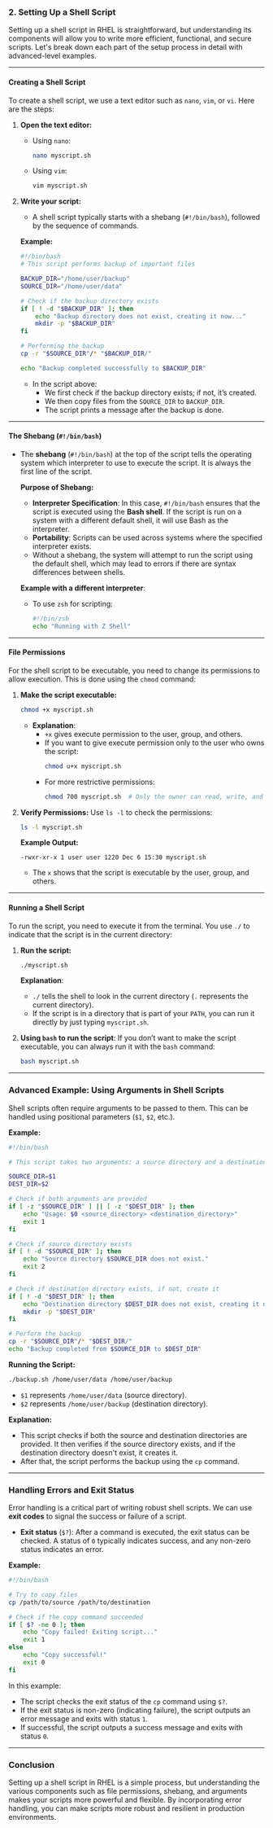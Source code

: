 ### **2. Setting Up a Shell Script**

Setting up a shell script in RHEL is straightforward, but understanding its components will allow you to write more efficient, functional, and secure scripts. Let's break down each part of the setup process in detail with advanced-level examples.

---

#### **Creating a Shell Script**
To create a shell script, we use a text editor such as `nano`, `vim`, or `vi`. Here are the steps:

1. **Open the text editor:**
   - Using `nano`:
     ```bash
     nano myscript.sh
     ```
   - Using `vim`:
     ```bash
     vim myscript.sh
     ```

2. **Write your script:**
   - A shell script typically starts with a shebang (`#!/bin/bash`), followed by the sequence of commands.

   **Example:**

   ```bash
   #!/bin/bash
   # This script performs backup of important files

   BACKUP_DIR="/home/user/backup"
   SOURCE_DIR="/home/user/data"

   # Check if the backup directory exists
   if [ ! -d "$BACKUP_DIR" ]; then
       echo "Backup directory does not exist, creating it now..."
       mkdir -p "$BACKUP_DIR"
   fi

   # Performing the backup
   cp -r "$SOURCE_DIR"/* "$BACKUP_DIR/"

   echo "Backup completed successfully to $BACKUP_DIR"
   ```

   - In the script above:
     - We first check if the backup directory exists; if not, it’s created.
     - We then copy files from the `SOURCE_DIR` to `BACKUP_DIR`.
     - The script prints a message after the backup is done.

---

#### **The Shebang (`#!/bin/bash`)**

- The **shebang** (`#!/bin/bash`) at the top of the script tells the operating system which interpreter to use to execute the script. It is always the first line of the script.
  
   **Purpose of Shebang:**
   - **Interpreter Specification**: In this case, `#!/bin/bash` ensures that the script is executed using the **Bash shell**. If the script is run on a system with a different default shell, it will use Bash as the interpreter.
   - **Portability**: Scripts can be used across systems where the specified interpreter exists.
   - Without a shebang, the system will attempt to run the script using the default shell, which may lead to errors if there are syntax differences between shells.

   **Example with a different interpreter**:
   - To use `zsh` for scripting:
     ```bash
     #!/bin/zsh
     echo "Running with Z Shell"
     ```

---

#### **File Permissions**

For the shell script to be executable, you need to change its permissions to allow execution. This is done using the `chmod` command:

1. **Make the script executable:**
   ```bash
   chmod +x myscript.sh
   ```

   - **Explanation**:
     - `+x` gives execute permission to the user, group, and others.
     - If you want to give execute permission only to the user who owns the script:
       ```bash
       chmod u+x myscript.sh
       ```
     - For more restrictive permissions:
       ```bash
       chmod 700 myscript.sh  # Only the owner can read, write, and execute
       ```

2. **Verify Permissions:**
   Use `ls -l` to check the permissions:
   ```bash
   ls -l myscript.sh
   ```

   **Example Output:**
   ```
   -rwxr-xr-x 1 user user 1220 Dec 6 15:30 myscript.sh
   ```

   - The `x` shows that the script is executable by the user, group, and others.

---

#### **Running a Shell Script**

To run the script, you need to execute it from the terminal. You use `./` to indicate that the script is in the current directory:

1. **Run the script:**
   ```bash
   ./myscript.sh
   ```

   **Explanation**:
   - `./` tells the shell to look in the current directory (`.` represents the current directory).
   - If the script is in a directory that is part of your `PATH`, you can run it directly by just typing `myscript.sh`.

2. **Using `bash` to run the script**:
   If you don’t want to make the script executable, you can always run it with the `bash` command:
   ```bash
   bash myscript.sh
   ```

---

### **Advanced Example: Using Arguments in Shell Scripts**

Shell scripts often require arguments to be passed to them. This can be handled using positional parameters (`$1`, `$2`, etc.).

**Example:**

```bash
#!/bin/bash

# This script takes two arguments: a source directory and a destination directory for backup

SOURCE_DIR=$1
DEST_DIR=$2

# Check if both arguments are provided
if [ -z "$SOURCE_DIR" ] || [ -z "$DEST_DIR" ]; then
    echo "Usage: $0 <source_directory> <destination_directory>"
    exit 1
fi

# Check if source directory exists
if [ ! -d "$SOURCE_DIR" ]; then
    echo "Source directory $SOURCE_DIR does not exist."
    exit 2
fi

# Check if destination directory exists, if not, create it
if [ ! -d "$DEST_DIR" ]; then
    echo "Destination directory $DEST_DIR does not exist, creating it now..."
    mkdir -p "$DEST_DIR"
fi

# Perform the backup
cp -r "$SOURCE_DIR"/* "$DEST_DIR/"
echo "Backup completed from $SOURCE_DIR to $DEST_DIR"
```

**Running the Script:**
```bash
./backup.sh /home/user/data /home/user/backup
```

- `$1` represents `/home/user/data` (source directory).
- `$2` represents `/home/user/backup` (destination directory).

**Explanation:**
- This script checks if both the source and destination directories are provided. It then verifies if the source directory exists, and if the destination directory doesn't exist, it creates it.
- After that, the script performs the backup using the `cp` command.

---

### **Handling Errors and Exit Status**

Error handling is a critical part of writing robust shell scripts. We can use **exit codes** to signal the success or failure of a script.

- **Exit status** (`$?`): After a command is executed, the exit status can be checked. A status of `0` typically indicates success, and any non-zero status indicates an error.

**Example:**

```bash
#!/bin/bash

# Try to copy files
cp /path/to/source /path/to/destination

# Check if the copy command succeeded
if [ $? -ne 0 ]; then
    echo "Copy failed! Exiting script..."
    exit 1
else
    echo "Copy successful!"
    exit 0
fi
```

In this example:
- The script checks the exit status of the `cp` command using `$?`.
- If the exit status is non-zero (indicating failure), the script outputs an error message and exits with status `1`.
- If successful, the script outputs a success message and exits with status `0`.

---

### **Conclusion**
Setting up a shell script in RHEL is a simple process, but understanding the various components such as file permissions, shebang, and arguments makes your scripts more powerful and flexible. By incorporating error handling, you can make scripts more robust and resilient in production environments.
